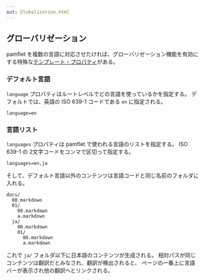 ```yaml
---
out: Globalization.html
---
```


グローバリゼーション
-----------------

pamflet を複数の言語に対応させたければ、グローバリゼーション機能を有効にする特殊な[テンプレート・プロパティ](Template-Properties.html)がある。

### デフォルト言語

`language` プロパティはルートレベルでどの言語を使っているかを指定する。
デフォルトでは、英語の ISO 639-1 コードである `en` に指定される。

    language=en

### 言語リスト

`languages` プロパティは pamflet で使われる言語のリストを指定する。
ISO 639-1 の 2文字コードをコンマで区切って指定する。

    languages=en,ja

そして、デフォルト言語以外のコンテンツは言語コードと同じ名前のフォルダに入れる。

    docs/
      00.markdown
      01/
        00.markdown
        a.markdown
      ja/
        00.markdown
        01/
          00.markdown
          a.markdown

これで `ja/` フォルダ以下に日本語のコンテンツが生成される。
相対パスが同じコンテンツは翻訳だとみなされ、翻訳が検出されると、
ページの一番上に言語バーが表示され他の翻訳へとリンクされる。
